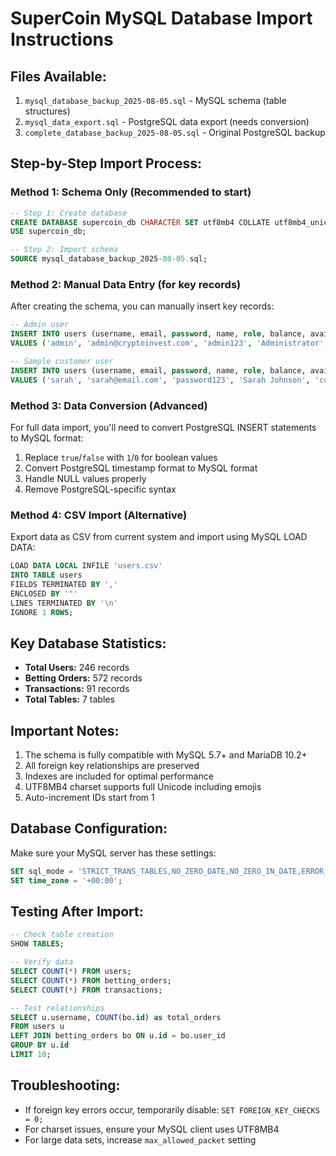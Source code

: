 # SuperCoin MySQL Database Import Instructions

## Files Available:
1. `mysql_database_backup_2025-08-05.sql` - MySQL schema (table structures)
2. `mysql_data_export.sql` - PostgreSQL data export (needs conversion)
3. `complete_database_backup_2025-08-05.sql` - Original PostgreSQL backup

## Step-by-Step Import Process:

### Method 1: Schema Only (Recommended to start)
```sql
-- Step 1: Create database
CREATE DATABASE supercoin_db CHARACTER SET utf8mb4 COLLATE utf8mb4_unicode_ci;
USE supercoin_db;

-- Step 2: Import schema
SOURCE mysql_database_backup_2025-08-05.sql;
```

### Method 2: Manual Data Entry (for key records)
After creating the schema, you can manually insert key records:

```sql
-- Admin user
INSERT INTO users (username, email, password, name, role, balance, available_balance, frozen_balance, reputation, credit_score, win_lose_setting, direction, is_banned, withdrawal_prohibited, tasks_ban, invitation_code, user_type, general_agent, remark, is_active) 
VALUES ('admin', 'admin@cryptoinvest.com', 'admin123', 'Administrator', 'admin', 9990.00, 6757.00, 0.00, 15, 100, 'To Win', 'Actual', false, false, 'Allowed', '100025', 'Agent', 'System', 'admin', true);

-- Sample customer user
INSERT INTO users (username, email, password, name, role, balance, available_balance, frozen_balance, reputation, credit_score, win_lose_setting, direction, is_banned, withdrawal_prohibited, tasks_ban, invitation_code, user_type, general_agent, is_active) 
VALUES ('sarah', 'sarah@email.com', 'password123', 'Sarah Johnson', 'customer', 306450.00, 312950.00, 500.00, 5, 100, 'To Win', 'Actual', false, false, 'Allowed', '100026', 'Normal', 'Agent001', true);
```

### Method 3: Data Conversion (Advanced)
For full data import, you'll need to convert PostgreSQL INSERT statements to MySQL format:

1. Replace `true`/`false` with `1`/`0` for boolean values
2. Convert PostgreSQL timestamp format to MySQL format
3. Handle NULL values properly
4. Remove PostgreSQL-specific syntax

### Method 4: CSV Import (Alternative)
Export data as CSV from current system and import using MySQL LOAD DATA:

```sql
LOAD DATA LOCAL INFILE 'users.csv' 
INTO TABLE users 
FIELDS TERMINATED BY ',' 
ENCLOSED BY '"' 
LINES TERMINATED BY '\n' 
IGNORE 1 ROWS;
```

## Key Database Statistics:
- **Total Users:** 246 records
- **Betting Orders:** 572 records  
- **Transactions:** 91 records
- **Total Tables:** 7 tables

## Important Notes:
1. The schema is fully compatible with MySQL 5.7+ and MariaDB 10.2+
2. All foreign key relationships are preserved
3. Indexes are included for optimal performance
4. UTF8MB4 charset supports full Unicode including emojis
5. Auto-increment IDs start from 1

## Database Configuration:
Make sure your MySQL server has these settings:
```sql
SET sql_mode = 'STRICT_TRANS_TABLES,NO_ZERO_DATE,NO_ZERO_IN_DATE,ERROR_FOR_DIVISION_BY_ZERO';
SET time_zone = '+00:00';
```

## Testing After Import:
```sql
-- Check table creation
SHOW TABLES;

-- Verify data
SELECT COUNT(*) FROM users;
SELECT COUNT(*) FROM betting_orders;
SELECT COUNT(*) FROM transactions;

-- Test relationships
SELECT u.username, COUNT(bo.id) as total_orders 
FROM users u 
LEFT JOIN betting_orders bo ON u.id = bo.user_id 
GROUP BY u.id 
LIMIT 10;
```

## Troubleshooting:
- If foreign key errors occur, temporarily disable: `SET FOREIGN_KEY_CHECKS = 0;`
- For charset issues, ensure your MySQL client uses UTF8MB4
- For large data sets, increase `max_allowed_packet` setting